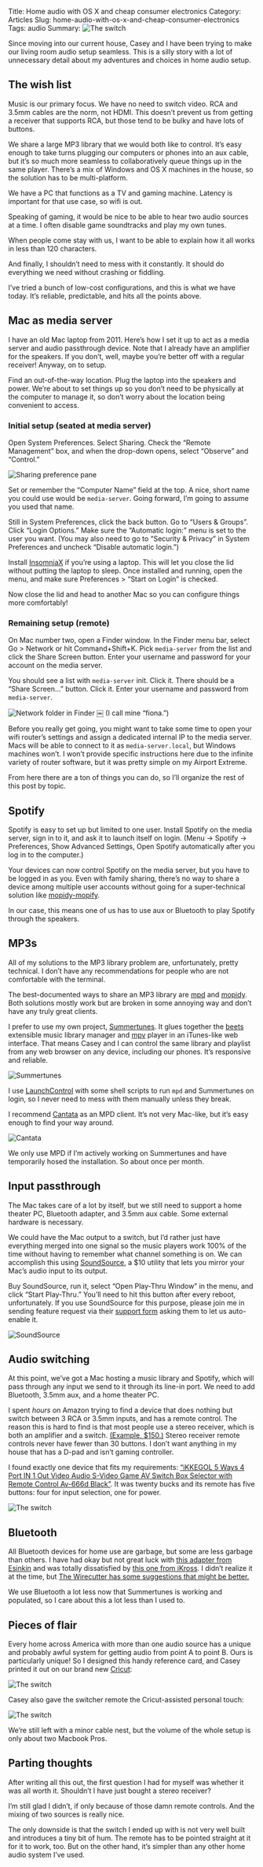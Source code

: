 Title: Home audio with OS X and cheap consumer electronics
Category: Articles
Slug: home-audio-with-os-x-and-cheap-consumer-electronics
Tags: audio
Summary: ![The switch](|filename|/img/home_audio_adventures/reference_card.jpg)

Since moving into our current house, Casey and I have been trying to make our living room audio setup seamless. This is a silly story with a lot of unnecessary detail about my adventures and choices in home audio setup.

## The wish list

Music is our primary focus. We have no need to switch video. RCA and 3.5mm cables are the norm, not HDMI. This doesn’t prevent us from getting a receiver that supports RCA, but those tend to be bulky and have lots of buttons.

We share a large MP3 library that we would both like to control. It’s easy enough to take turns plugging our computers or phones into an aux cable, but it’s so much more seamless to collaboratively queue things up in the same player. There’s a mix of Windows and OS X machines in the house, so the solution has to be multi-platform.

We have a PC that functions as a TV and gaming machine. Latency is important for that use case, so wifi is out.

Speaking of gaming, it would be nice to be able to hear two audio sources at a time. I often disable game soundtracks and play my own tunes.

When people come stay with us, I want to be able to explain how it all works in less than 120 characters.

And finally, I shouldn’t need to mess with it constantly. It should do everything we need without crashing or fiddling.

I’ve tried a bunch of low-cost configurations, and this is what we have today. It’s reliable, predictable, and hits all the points above.

## Mac as media server

I have an old Mac laptop from 2011. Here’s how I set it up to act as a media server and audio passthrough device. Note that I already have an amplifier for the speakers. If you don’t, well, maybe you’re better off with a regular receiver! Anyway, on to setup.

Find an out-of-the-way location. Plug the laptop into the speakers and power. We’re about to set things up so you don’t need to be physically at the computer to manage it, so don’t worry about the location being convenient to access.

### Initial setup (seated at media server)

Open System Preferences. Select Sharing. Check the “Remote Management” box, and when the drop-down opens, select “Observe” and “Control.”

![Sharing preference pane](|filename|/img/home_audio_adventures/prefpane_sharing.png)

Set or remember the “Computer Name” field at the top. A nice, short name you could use would be `media-server`. Going forward, I’m going to assume you used that name.

Still in System Preferences, click the back button. Go to “Users & Groups”. Click “Login Options.” Make sure the “Automatic login:” menu is set to the user you want. (You may also need to go to “Security & Privacy” in System Preferences and uncheck “Disable automatic login.”)

Install [InsomniaX](http://semaja2.net/projects/insomniaxinfo/) if you’re using a laptop. This will let you close the lid without putting the laptop to sleep. Once installed and running, open the menu, and make sure Preferences > “Start on Login” is checked.

Now close the lid and head to another Mac so you can configure things more comfortably!

### Remaining setup (remote)

On Mac number two, open a Finder window. In the Finder menu bar, select Go > Network or hit Command+Shift+K. Pick `media-server` from the list and click the Share Screen button. Enter your username and password for your account on the media server.

You should see a list with `media-server` init. Click it. There should be a “Share Screen…” button. Click it. Enter your username and password from `media-server`.

![Network folder in Finder](|filename|/img/home_audio_adventures/finder_network.png)
￼
(I call mine “fiona.”)

Before you really get going, you might want to take some time to open your wifi router’s settings and assign a dedicated internal IP to the media server. Macs will be able to connect to it as `media-server.local`, but Windows machines won’t. I won’t provide specific instructions here due to the infinite variety of router software, but it was pretty simple on my Airport Extreme.

From here there are a ton of things you can do, so I’ll organize the rest of this post by topic.

## Spotify

Spotify is easy to set up but limited to one user. Install Spotify on the media server, sign in to it, and ask it to launch itself on login. (Menu -> Spotify -> Preferences, Show Advanced Settings, Open Spotify automatically after you log in to the computer.)

Your devices can now control Spotify on the media server, but you have to be logged in as you. Even with family sharing, there’s no way to share a device among multiple user accounts without going for a super-technical solution like [mopidy-mopify](https://github.com/dirkgroenen/mopidy-mopify).

In our case, this means one of us has to use aux or Bluetooth to play Spotify through the speakers.	

## MP3s

All of my solutions to the MP3 library problem are, unfortunately, pretty technical. I don’t have any recommendations for people who are not comfortable with the terminal.

The best-documented ways to share an MP3 library are [mpd](https://www.musicpd.org) and [mopidy](https://www.mopidy.com). Both solutions mostly work but are broken in some annoying way and don’t have any truly great clients.

I prefer to use my own project, [Summertunes](https://github.com/irskep/summertunes). It glues together the [beets](http://beets.io) extensible music library manager and [mpv](https://mpv.io) player in an iTunes-like web interface. That means Casey and I can control the same library and playlist from any web browser on any device, including our phones. It’s responsive and reliable.

![Summertunes](|filename|/img/home_audio_adventures/summertunes.png)

I use [LaunchControl](http://www.soma-zone.com/LaunchControl/) with some shell scripts to run `mpd` and Summertunes on login, so I never need to mess with them manually unless they break.

I recommend [Cantata](https://github.com/CDrummond/cantata/releases) as an MPD client. It’s not very Mac-like, but it’s easy enough to find your way around.

![Cantata](|filename|/img/home_audio_adventures/cantata.png)

We only use MPD if I’m actively working on Summertunes and have temporarily hosed the installation. So about once per month.

## Input passthrough

The Mac takes care of a lot by itself, but we still need to support a home theater PC, Bluetooth adapter, and 3.5mm aux cable. Some external hardware is necessary.

We could have the Mac output to a switch, but I’d rather just have everything merged into one signal so the music players work 100% of the time without having to remember what channel something is on. We can accomplish this using [SoundSource](https://rogueamoeba.com/soundsource/), a $10 utility that lets you mirror your Mac’s audio input to its output.

Buy SoundSource, run it, select “Open Play-Thru Window” in the menu, and click “Start Play-Thru.” You’ll need to hit this button after every reboot, unfortunately. If you use SoundSource for this purpose, please join me in sending feature request via their [support form](https://rogueamoeba.com/support/knowledgebase/?showCategory=SoundSource) asking them to let us auto-enable it.

![SoundSource](|filename|/img/home_audio_adventures/soundsource.png)

## Audio switching

At this point, we’ve got a Mac hosting a music library and Spotify, which will pass through any input we send to it through its line-in port. We need to add Bluetooth, 3.5mm aux, and a home theater PC.

I spent _hours_ on Amazon trying to find a device that does nothing but switch between 3 RCA or 3.5mm inputs, and has a remote control. The reason this is hard to find is that most people use a stereo receiver, which is both an amplifier and a switch. [(Example, $150.)](https://www.amazon.com/Yamaha-R-S202BL-Stereo-Receiver/dp/B01EMQI2CU/) Stereo receiver remote controls never have fewer than 30 buttons. I don’t want anything in my house that has a D-pad and isn’t gaming controller.

I found exactly one device that fits my requirements: [“iKKEGOL 5 Ways 4 Port IN 1 Out Video Audio S-Video Game AV Switch Box Selector with Remote Control Av-666d Black”](https://www.amazon.com/gp/product/B01HGISAOQ/). It was twenty bucks and its remote has five buttons: four for input selection, one for power.

![The switch](|filename|/img/home_audio_adventures/switch.jpg)

## Bluetooth

All Bluetooth devices for home use are garbage, but some are less garbage than others. I have had okay but not great luck with [this adapter from Esinkin](https://www.amazon.com/gp/product/B016NUTG5K/) and was totally dissatisfied by [this one from iKross](https://www.amazon.com/gp/product/B00SW0523A/). I didn’t realize it at the time, but [The Wirecutter has some suggestions that might be better.](http://thewirecutter.com/reviews/best-bluetooth-audio-receiver-for-your-home-stereo-or-speakers/)

We use Bluetooth a lot less now that Summertunes is working and populated, so I care about this a lot less than I used to.

## Pieces of flair

Every home across America with more than one audio source has a unique and probably awful system for getting audio from point A to point B. Ours is particularly unique! So I designed this handy reference card, and Casey printed it out on our brand new [Cricut](https://cricut.com):

![The switch](|filename|/img/home_audio_adventures/reference_card.jpg)
 
Casey also gave the switcher remote the Cricut-assisted personal touch:

![The switch](|filename|/img/home_audio_adventures/remote.jpg)

We’re still left with a minor cable nest, but the volume of the whole setup is only about two Macbook Pros.

## Parting thoughts

After writing all this out, the first question I had for myself was whether it was all worth it. Shouldn’t I have just bought a stereo receiver?

I’m still glad I didn’t, if only because of those damn remote controls. And the mixing of two sources is really nice.

The only downside is that the switch I ended up with is not very well built and introduces a tiny bit of hum. The remote has to be pointed straight at it for it to work, too. But on the other hand, it’s simpler than any other home audio system I’ve used.
